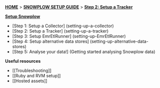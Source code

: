 [**HOME**](Home) > [**SNOWPLOW SETUP GUIDE**](Setting-up-Snowplow) > [**Step 2: Setup a Tracker**](setting-up-a-tracker)  

[**Setup Snowplow**](Setting-up-Snowplow)  

- [Step 1: Setup a Collector] (setting-up-a-collector)  
- [Step 2: Setup a Tracker] (setting-up-a-tracker)  
- [Step 3: Setup EmrEtlRunner] (setting-up-EmrEtlRunner)  
- [Step 4: Setup alternative data stores] (setting-up-alternative-data-stores) 
- [Step 5: Analyse your data!] (Getting started analysing Snowplow data)  

**Useful resources**  

- [[Troubleshooting]]  
- [[Ruby and RVM setup]]  
- [[Hosted assets]] 